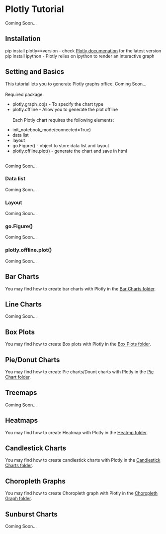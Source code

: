 # Plotly Tutorial
Coming Soon...

## Installation
pip install plotly==version - check <a href=''>Plotly documenation</a> for the latest version
<br>
pip install ipython - Plotly relies on ipython to render an interactive graph
<br>

## Setting and Basics
This tutorial lets you to generate Plotly graphs office. Coming Soon...
<br><br>
Required package:
<br>
* plotly.graph_objs - To specify the chart type
* plotly.offline - Allow you to generate the plot offline
<br><br>
Each Plotly chart requires the following elements:
<ul>
	<li>init_notebook_mode(connected=True)</li>
	<li>data list</li>
	<li>layout</li>
	<li>go.Figure() - object to store data list and layout</li>
	<li>plotly.offline.plot() - generate the chart and save in html</li>
</ul>
<br>
Coming Soon...

### Data list
Coming Soon...

### Layout
Coming Soon...

### go.Figure()
Coming Soon...

### plotly.offline.plot()
Coming Soon...

## Bar Charts
You may find how to create bar charts with Plotly in the <a href="https://github.com/jacquessham/DashExamples/tree/master/PlotlyExample/BarChart">Bar Charts folder</a>.

## Line Charts
Coming Soon...

## Box Plots
You may find how to create Box plots with Plotly in the <a href="https://github.com/jacquessham/DashExamples/tree/master/PlotlyExample/BoxPlot">Box Plots folder</a>.

## Pie/Donut Charts
You may find how to create Pie charts/Dount charts with Plotly in the <a href="https://github.com/jacquessham/DashExamples/tree/master/PlotlyExample/PieChart">Pie Chart folder</a>.

## Treemaps
Coming Soon...

## Heatmaps
You may find how to create Heatmap with Plotly in the <a href="https://github.com/jacquessham/DashExamples/tree/master/PlotlyExample/Heatmap">Heatmp folder</a>.

## Candlestick Charts
You may find how to create candlestick charts with Plotly in the <a href="https://github.com/jacquessham/DashExamples/tree/master/PlotlyExample/CandlestickChart">Candlestick Charts folder</a>.

## Choropleth Graphs
You may find how to create Choropleth graph with Plotly in the <a href="https://github.com/jacquessham/DashExamples/tree/master/PlotlyExample/ChoroplethGraph">Choropleth Graph folder</a>.

## Sunburst Charts
Coming Soon...
